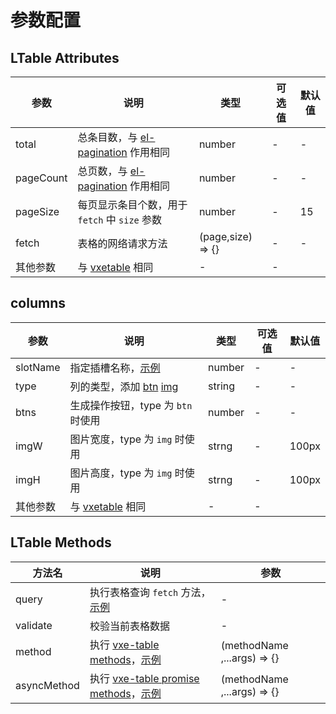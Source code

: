 # 参数配置

## LTable Attributes
| 参数    | 说明     | 类型    | 可选值      | 默认值 |
|---------|----------|---------|-------------|--------|
| total | 总条目数，与 [el-pagination](https://element.eleme.cn/#/zh-CN/component/pagination#attributes) 作用相同 | number | - | - |
| pageCount | 总页数，与 [el-pagination](https://element.eleme.cn/#/zh-CN/component/pagination#attributes) 作用相同 | number| - |-|
| pageSize | 每页显示条目个数，用于 `fetch` 中 `size` 参数 | number | - | 15 |
| fetch | 表格的网络请求方法 | (page,size) => {} | - | - |
| 其他参数 | 与 [vxetable](https://vxetable.cn/v3/#/grid/api) 相同 | - | - |

## columns
| 参数    | 说明     | 类型    | 可选值      | 默认值 |
|---------|----------|---------|-------------|--------|
| slotName | 指定插槽名称，[示例](/guide/l-table/use.md#自定义插槽) | number | - | - |
| type | 列的类型，添加  [btn](/guide/l-table/use.md#操作按钮) [img](/guide/l-table/use.md#图片) | string | - |-|
| btns | 生成操作按钮，type 为 `btn` 时使用 | number| - |-|
| imgW | 图片宽度，type 为 `img` 时使用 | strng | - |100px|
| imgH | 图片高度，type 为 `img` 时使用 | strng | - |100px|
| 其他参数 | 与 [vxetable](https://vxetable.cn/v3/#/grid/api) 相同 | - | - |

## LTable Methods
| 方法名    | 说明     | 参数    |
|---------|----------|---------|
| query | 执行表格查询 `fetch` 方法，[示例](/guide/l-table/use.md#网络请求分页) | - |
| validate | 校验当前表格数据 | - |
| method | 执行 [vxe-table methods](https://vxetable.cn/v3/#/grid/api)，[示例](/guide/l-table/use.md#vxe-table-methods) | (methodName ,...args) => {} |
| asyncMethod | 执行 [vxe-table promise methods](https://vxetable.cn/v3/#/grid/api)，[示例](/guide/l-table/use.md#vxe-table-methods) | (methodName ,...args) => {} |
